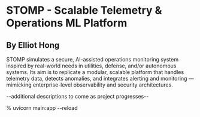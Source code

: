 # STOMP - Scalable Telemetry & Operations ML Platform
## By Elliot Hong

STOMP simulates a secure, AI-assisted operations monitoring system inspired by real-world needs in utilities, defense, and/or autonomous systems. Its aim is to replicate a modular, scalable platform that handles telemetry data, detects anomalies, and integrates alerting and monitoring — mimicking enterprise-level observability and security architectures.

--additional descriptions to come as project progresses--

% uvicorn main:app --reload